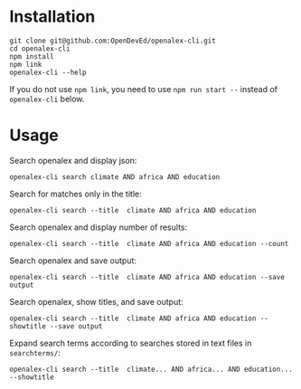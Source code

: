 # Installation
```
git clone git@github.com:OpenDevEd/openalex-cli.git
cd openalex-cli
npm install
npm link
openalex-cli --help
```
If you do not use `npm link`, you need to use `npm run start --` instead of `openalex-cli` below.

# Usage
Search openalex and display json:
```
openalex-cli search climate AND africa AND education
```

Search for matches only in the title:
```
openalex-cli search --title  climate AND africa AND education
```

Search openalex and display number of results:
```
openalex-cli search --title  climate AND africa AND education --count
```

Search openalex and save output:
```
openalex-cli search --title  climate AND africa AND education --save output
```


Search openalex, show titles, and save output:
```
openalex-cli search --title  climate AND africa AND education --showtitle --save output
```

Expand search terms according to searches stored in text files in `searchterms/`:
```
openalex-cli search --title  climate... AND africa... AND education... --showtitle
```
